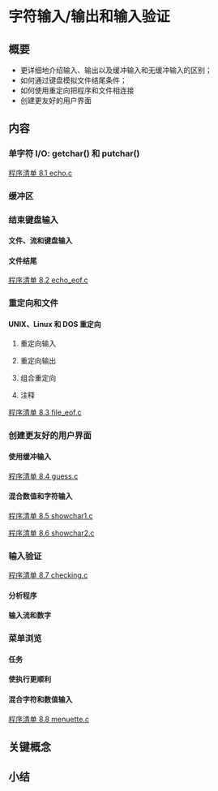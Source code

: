 # 字符输入/输出和输入验证

## 概要

- 更详细地介绍输入、输出以及缓冲输入和无缓冲输入的区别；
- 如何通过键盘模拟文件结尾条件；
- 如何使用重定向把程序和文件相连接
- 创建更友好的用户界面

## 内容

### 单字符 I/O: getchar() 和 putchar()

[程序清单 8.1 echo.c ](../source_code/Chapter_08/echo.c)

### 缓冲区

### 结束键盘输入

#### 文件、流和键盘输入
#### 文件结尾

[程序清单 8.2 echo_eof.c ](../source_code/Chapter_08/echo_eof.c)

### 重定向和文件

#### UNIX、Linux 和 DOS 重定向

1. 重定向输入

2. 重定向输出

3. 组合重定向

4. 注释

[程序清单 8.3 file_eof.c ](../source_code/Chapter_08/file_eof.c)

### 创建更友好的用户界面

#### 使用缓冲输入

[程序清单 8.4 guess.c ](../source_code/Chapter_08/guess.c)

#### 混合数值和字符输入

[程序清单 8.5 showchar1.c ](../source_code/Chapter_08/showchar1.c)

[程序清单 8.6 showchar2.c ](../source_code/Chapter_08/showchar2.c)

### 输入验证

[程序清单 8.7 checking.c ](../source_code/Chapter_08/checking.c)

#### 分析程序
#### 输入流和数字

### 菜单浏览

#### 任务
#### 使执行更顺利
#### 混合字符和数值输入

[程序清单 8.8 menuette.c ](../source_code/Chapter_08/menuette.c)

## 关键概念

## 小结